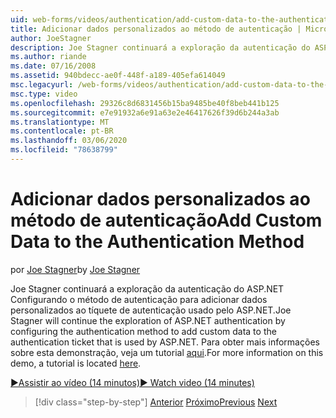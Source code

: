 ```yaml
---
uid: web-forms/videos/authentication/add-custom-data-to-the-authentication-method
title: Adicionar dados personalizados ao método de autenticação | Microsoft Docs
author: JoeStagner
description: Joe Stagner continuará a exploração da autenticação do ASP.NET Configurando o método de autenticação para adicionar dados personalizados ao tíquete de autenticação...
ms.author: riande
ms.date: 07/16/2008
ms.assetid: 940bdecc-ae0f-448f-a189-405efa614049
msc.legacyurl: /web-forms/videos/authentication/add-custom-data-to-the-authentication-method
msc.type: video
ms.openlocfilehash: 29326c8d6831456b15ba9485be40f8beb441b125
ms.sourcegitcommit: e7e91932a6e91a63e2e46417626f39d6b244a3ab
ms.translationtype: MT
ms.contentlocale: pt-BR
ms.lasthandoff: 03/06/2020
ms.locfileid: "78638799"
---
```

# <a name="add-custom-data-to-the-authentication-method"></a><span data-ttu-id="492d7-103">Adicionar dados personalizados ao método de autenticação</span><span class="sxs-lookup"><span data-stu-id="492d7-103">Add Custom Data to the Authentication Method</span></span>

<span data-ttu-id="492d7-104">por [Joe Stagner](https://github.com/JoeStagner)</span><span class="sxs-lookup"><span data-stu-id="492d7-104">by [Joe Stagner](https://github.com/JoeStagner)</span></span>

<span data-ttu-id="492d7-105">Joe Stagner continuará a exploração da autenticação do ASP.NET Configurando o método de autenticação para adicionar dados personalizados ao tíquete de autenticação usado pelo ASP.NET.</span><span class="sxs-lookup"><span data-stu-id="492d7-105">Joe Stagner will continue the exploration of ASP.NET authentication by configuring the authentication method to add custom data to the authentication ticket that is used by ASP.NET.</span></span> <span data-ttu-id="492d7-106">Para obter mais informações sobre esta demonstração, veja um tutorial [aqui](../../overview/older-versions-security/introduction/forms-authentication-configuration-and-advanced-topics-vb.md).</span><span class="sxs-lookup"><span data-stu-id="492d7-106">For more information on this demo, a tutorial is located [here](../../overview/older-versions-security/introduction/forms-authentication-configuration-and-advanced-topics-vb.md).</span></span>

[<span data-ttu-id="492d7-107">&#9654;Assistir ao vídeo (14 minutos)</span><span class="sxs-lookup"><span data-stu-id="492d7-107">&#9654; Watch video (14 minutes)</span></span>](https://channel9.msdn.com/Blogs/ASP-NET-Site-Videos/add-custom-data-to-the-authentication-method)

> [!div class="step-by-step"]
> <span data-ttu-id="492d7-108">[Anterior](forms-login-custom-key-configuration.md)
> [Próximo](use-custom-principal-objects.md)</span><span class="sxs-lookup"><span data-stu-id="492d7-108">[Previous](forms-login-custom-key-configuration.md)
[Next](use-custom-principal-objects.md)</span></span>
